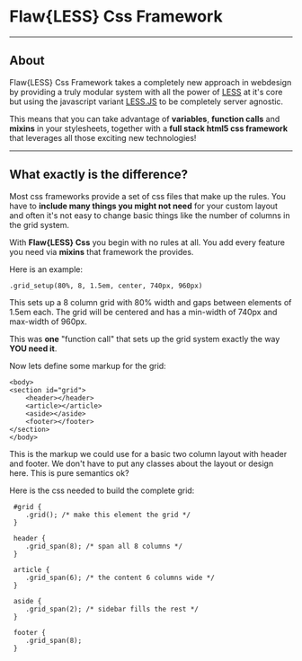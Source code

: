 Flaw{LESS} Css Framework
=======


----------


About
-----

Flaw{LESS} Css Framework takes a completely new approach in webdesign by providing a truly modular system with all the power of [LESS](http://lesscss.org)
at it's core but using the javascript variant [LESS.JS](http://github.com/cloudhead/less.js/) to be completely server agnostic.

This means that you can take advantage of **variables**, **function calls** and **mixins** in your stylesheets, together with a **full stack html5 css framework** that leverages all those exciting new technologies!

---

What exactly is the difference?
----

Most css frameworks provide a set of css files that make up the rules. You have to **include many things you might not need** for your custom layout and often it's not easy to change basic things like the number of columns in the grid system.

With **Flaw{LESS} Css** you begin with no rules at all.
You add every feature you need via **mixins** that framework the provides.

Here is an example:

    .grid_setup(80%, 8, 1.5em, center, 740px, 960px)

This sets up a 8 column grid with 80% width and gaps between elements of 1.5em each. The grid will be centered and has a min-width of 740px and max-width of 960px.

This was **one** "function call" that sets up the grid system exactly the way **YOU need it**. 

Now lets define some markup for the grid:

    <body>
    <section id="grid">
        <header></header>
        <article></article>
        <aside></aside>
        <footer></footer>
    </section>
    </body>

This is the markup we could use for a basic two column layout with header and footer. We don't have to put any classes about the layout or design here. This is pure semantics ok? 

Here is the css needed to build the complete grid:

     #grid {
        .grid(); /* make this element the grid */
     }

     header {
        .grid_span(8); /* span all 8 columns */
     }

     article {
        .grid_span(6); /* the content 6 columns wide */
     }

     aside {
        .grid_span(2); /* sidebar fills the rest */
     }

     footer {
        .grid_span(8);
     }